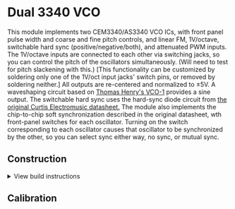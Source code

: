 # Dual 3340 VCO
This module implements two CEM3340/AS3340 VCO ICs, with front panel pulse width and coarse and fine pitch controls, and linear FM, 1V/octave, switchable hard sync (positive/negative/both), and attenuated PWM inputs.
The 1V/octave inputs are connected to each other via switching jacks, so you can control the pitch of the oscillators simultaneously. (Will need to test for pitch slackening with this.) 
\[This functionality can be customized by soldering only one of the 1V/oct input jacks' switch pins, or removed by soldering neither.\]
All outputs are re-centered and normalized to ±5V. A waveshaping circuit based on [Thomas Henry's VCO-1](https://www.birthofasynth.com/Thomas_Henry/Pages/VCO-1.html) provides a sine output. 
The switchable hard sync uses the hard-sync diode circuit from [the original Curtis Electromusic datasheet.](https://www.curtiselectromusic.com/family-law.html)
The module also implements the chip-to-chip soft synchronization described in the original datasheet, wth front-panel switches for each oscillator. Turning on the switch corresponding to each oscillator causes that oscillator to be synchronized by the other, so you can select sync either way, no sync, or mutual sync.

## Construction
<details><summary>View build instructions</summary>
  
  
</details>

## Calibration

